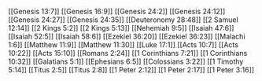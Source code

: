 [[Genesis 13:7]]
[[Genesis 16:9]]
[[Genesis 24:2]]
[[Genesis 24:12]]
[[Genesis 24:27]]
[[Genesis 24:35]]
[[Deuteronomy 28:48]]
[[2 Samuel 12:14]]
[[2 Kings 5:2]]
[[2 Kings 5:13]]
[[Nehemiah 9:5]]
[[Isaiah 47:6]]
[[Isaiah 52:5]]
[[Isaiah 58:6]]
[[Ezekiel 36:20]]
[[Ezekiel 36:23]]
[[Malachi 1:6]]
[[Matthew 11:9]]
[[Matthew 11:30]]
[[Luke 17:1]]
[[Acts 10:7]]
[[Acts 10:22]]
[[Acts 15:10]]
[[Romans 2:24]]
[[1 Corinthians 7:21]]
[[1 Corinthians 10:32]]
[[Galatians 5:1]]
[[Ephesians 6:5]]
[[Colossians 3:22]]
[[1 Timothy 5:14]]
[[Titus 2:5]]
[[Titus 2:8]]
[[1 Peter 2:12]]
[[1 Peter 2:17]]
[[1 Peter 3:16]]
